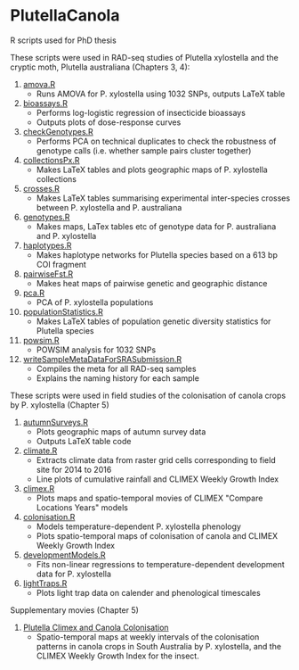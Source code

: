# PlutellaCanola 

R scripts used for PhD thesis


These scripts were used in RAD-seq studies of Plutella xylostella and the cryptic moth, Plutella australiana (Chapters 3, 4):

1. [amova.R](amova.R) 
    + Runs AMOVA for P. xylostella using 1032 SNPs, outputs LaTeX table 
2. [bioassays.R](bioassays.R)
    + Performs log-logistic regression of insecticide bioassays
    + Outputs plots of dose-response curves
3. [checkGenotypes.R](checkGenotypes.R)
    + Performs PCA on technical duplicates to check the robustness of genotype calls (i.e. whether sample pairs cluster together) 
4. [collectionsPx.R](collectionsPx.R)
    + Makes LaTeX tables and plots geographic maps of P. xylostella collections
5. [crosses.R](crosses.R)
    + Makes LaTeX tables summarising experimental inter-species crosses between P. xylostella and P. australiana
6. [genotypes.R](genotypes.R)
    + Makes maps, LaTex tables etc of genotype data for P. australiana and P. xylostella
7. [haplotypes.R](haplotypes.R)
    + Makes haplotype networks for Plutella species based on a 613 bp COI fragment
8. [pairwiseFst.R](pairwiseFst.R)
    + Makes heat maps of pairwise genetic and geographic distance
9. [pca.R](pca.R)
    + PCA of P. xylostella populations 
10. [populationStatistics.R](populationStatistics.R)
    + Makes LaTeX tables of population genetic diversity statistics for Plutella species 
11. [powsim.R](powsim.R)
    + POWSIM analysis for 1032 SNPs
12. [writeSampleMetaDataForSRASubmission.R](writeSampleMetaDataFroSRASubmission.R)
    + Compiles the meta for all RAD-seq samples
    + Explains the naming history for each sample
   


These scripts were used in field studies of the colonisation of canola crops by P. xylostella (Chapter 5)
1. [autumnSurveys.R](autumnSurveys.R)
    + Plots geographic maps of autumn survey data
    + Outputs LaTeX table code
2. [climate.R](climate.R)
    + Extracts climate data from raster grid cells corresponding to field site for 2014 to 2016
    + Line plots of cumulative rainfall and CLIMEX Weekly Growth Index
3. [climex.R](climex.R)
    + Plots maps and spatio-temporal movies of CLIMEX "Compare Locations Years" models
4. [colonisation.R](colonisation.R)
    + Models temperature-dependent P. xylostella phenology
    + Plots spatio-temporal maps of colonisation of canola and CLIMEX Weekly Growth Index
5. [developmentModels.R](developmentModels.R)
    + Fits non-linear regressions to temperature-dependent development data for P. xylostella
6. [lightTraps.R](lightTraps.R)
   + Plots light trap data on calender and phenological timescales
    


Supplementary movies (Chapter 5)
1. [Plutella Climex and Canola Colonisation](https://doi.org/10.25909/5bebc11b1f1d4)
    + Spatio-temporal maps at weekly intervals of the colonisation patterns in canola crops in South Australia by P. xylostella, and the CLIMEX Weekly Growth Index for the insect. 

